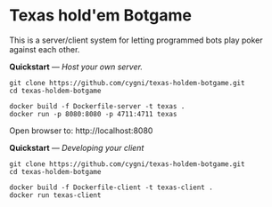 # Texas hold'em Botgame

This is a server/client system for letting programmed bots play poker against each other.

**Quickstart** &mdash; _Host your own server._

    git clone https://github.com/cygni/texas-holdem-botgame.git
    cd texas-holdem-botgame

    docker build -f Dockerfile-server -t texas .
    docker run -p 8080:8080 -p 4711:4711 texas

Open browser to: http://localhost:8080

**Quickstart** &mdash; _Developing your client_

    git clone https://github.com/cygni/texas-holdem-botgame.git
    cd texas-holdem-botgame

    docker build -f Dockerfile-client -t texas-client .
    docker run texas-client

